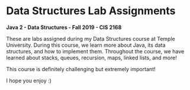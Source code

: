 # Data Structures Lab Assignments
**Java 2 - Data Structures - Fall 2019 - CIS 2168**

These are labs assigned during my Data Structures course at Temple University. During this course, we learn more about Java, its 
data structures, and how to implement them. Throughout the course, we have learned about stacks, queues, recursion, maps, linked lists,
and more!

This course is definitely challenging but extremely important!

I hope you enjoy :)
